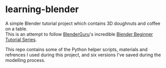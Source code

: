 # learning-blender

A simple Blender tutorial project which contains 3D doughnuts and coffee on a table.  
This is an attempt to follow [BlenderGuru](https://www.blenderguru.com/)'s incredible [Blender Beginner Tutorial Series](https://www.youtube.com/watch?v=VT5oZndzj68&list=PLjEaoINr3zgHs8uzT3yqe4iHGfkCmMJ0P).

This repo contains some of the Python helper scripts, materials and refrences I used during this project, and six versions I've saved during the modelling process.
